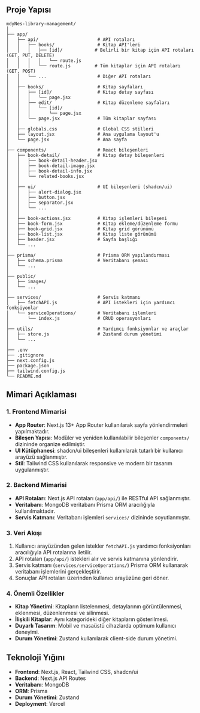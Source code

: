 ## Proje Yapısı

```
mdyNes-library-management/
│
├── app/                          
│   ├── api/                      # API rotaları
│   │   ├── books/                # Kitap API'leri
│   │   │   ├── [id]/            # Belirli bir kitap için API rotaları (GET, PUT, DELETE)
│   │   │   │   └── route.js
│   │   │   └── route.js         # Tüm kitaplar için API rotaları (GET, POST)
│   │   └── ...                   # Diğer API rotaları
│   │
│   ├── books/                    # Kitap sayfaları
│   │   ├── [id]/                 # Kitap detay sayfası
│   │   │   └── page.jsx
│   │   ├── edit/                 # Kitap düzenleme sayfaları
│   │   │   └── [id]/
│   │   │       └── page.jsx
│   │   └── page.jsx              # Tüm kitaplar sayfası
│   │
│   ├── globals.css               # Global CSS stilleri
│   ├── layout.jsx                # Ana uygulama layout'u
│   └── page.jsx                  # Ana sayfa
│
├── components/                   # React bileşenleri
│   ├── book-detail/              # Kitap detay bileşenleri
│   │   ├── book-detail-header.jsx
│   │   ├── book-detail-image.jsx
│   │   ├── book-detail-info.jsx
│   │   └── related-books.jsx
│   │
│   ├── ui/                       # UI bileşenleri (shadcn/ui)
│   │   ├── alert-dialog.jsx
│   │   ├── button.jsx
│   │   ├── separator.jsx
│   │   └── ...
│   │
│   ├── book-actions.jsx          # Kitap işlemleri bileşeni
│   ├── book-form.jsx             # Kitap ekleme/düzenleme formu
│   ├── book-grid.jsx             # Kitap grid görünümü
│   ├── book-list.jsx             # Kitap liste görünümü
│   ├── header.jsx                # Sayfa başlığı
│   └── ...
│
├── prisma/                       # Prisma ORM yapılandırması
│   ├── schema.prisma             # Veritabanı şeması
│   └── ...
│
├── public/                       
│   ├── images/                 
│   └── ...
│
├── services/                     # Servis katmanı
│   ├── fetchAPI.js               # API istekleri için yardımcı fonksiyonlar
│   └── serviceOperations/        # Veritabanı işlemleri
│       └── index.js              # CRUD operasyonları
│
├── utils/                        # Yardımcı fonksiyonlar ve araçlar
│   ├── store.js                  # Zustand durum yönetimi
│   └── ...
│
├── .env                         
├── .gitignore                    
├── next.config.js               
├── package.json                  
├── tailwind.config.js            
└── README.md        
```





## Mimari Açıklaması

### 1. Frontend Mimarisi

- **App Router**: Next.js 13+ App Router kullanılarak sayfa yönlendirmeleri yapılmaktadır.
- **Bileşen Yapısı**: Modüler ve yeniden kullanılabilir bileşenler `components/` dizininde organize edilmiştir.
- **UI Kütüphanesi**: shadcn/ui bileşenleri kullanılarak tutarlı bir kullanıcı arayüzü sağlanmıştır.
- **Stil**: Tailwind CSS kullanılarak responsive ve modern bir tasarım uygulanmıştır.


### 2. Backend Mimarisi

- **API Rotaları**: Next.js API rotaları (`app/api/`) ile RESTful API sağlanmıştır.
- **Veritabanı**: MongoDB veritabanı Prisma ORM aracılığıyla kullanılmaktadır.
- **Servis Katmanı**: Veritabanı işlemleri `services/` dizininde soyutlanmıştır.


### 3. Veri Akışı

1. Kullanıcı arayüzünden gelen istekler `fetchAPI.js` yardımcı fonksiyonları aracılığıyla API rotalarına iletilir.
2. API rotaları (`app/api/`) istekleri alır ve servis katmanına yönlendirir.
3. Servis katmanı (`services/serviceOperations/`) Prisma ORM kullanarak veritabanı işlemlerini gerçekleştirir.
4. Sonuçlar API rotaları üzerinden kullanıcı arayüzüne geri döner.


### 4. Önemli Özellikler

- **Kitap Yönetimi**: Kitapların listelenmesi, detaylarının görüntülenmesi, eklenmesi, düzenlenmesi ve silinmesi.
- **İlişkili Kitaplar**: Aynı kategorideki diğer kitapların gösterilmesi.
- **Duyarlı Tasarım**: Mobil ve masaüstü cihazlarda optimum kullanıcı deneyimi.
- **Durum Yönetimi**: Zustand kullanılarak client-side durum yönetimi.


## Teknoloji Yığını

- **Frontend**: Next.js, React, Tailwind CSS, shadcn/ui
- **Backend**: Next.js API Routes
- **Veritabanı**: MongoDB
- **ORM**: Prisma
- **Durum Yönetimi**: Zustand
- **Deployment**: Vercel
